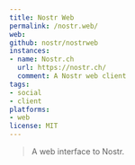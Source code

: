 ```yaml
---
title: Nostr Web
permalink: /nostr.web/
web: 
github: nostr/nostrweb
instances:
- name: Nostr.ch
  url: https://nostr.ch/
  comment: A Nostr web client
tags:
- social
- client
platforms:
- web
license: MIT
---
```


> A web interface to Nostr.